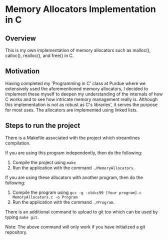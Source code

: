 # Memory Allocators Implementation in C

## Overview
This is my own implementation of memory allocators such as malloc(), calloc(), realloc(), and free() in C.

## Motivation
Having completed my 'Programming in C' class at Purdue where we extensively used the aforementioned memory allocators, I decided to implement these myself to deepen my understanding of the internals of how C works and to see how intricate memory management really is. Although this implementation is not as robust as C's libraries', it serves the purpose for most uses. The allocators are implemented using linked lists.

## Steps to run the project
There is a Makefile associated with the project which streamlines compilation.

If you are using this program independently, then do the following:
1. Compile the project using ```make```
2. Run the application with the command ```./MemoryAllocators```.

If you are using these allocators with another program, then do the following:
1. Compile the program using ```gcc -g -std=c99 [Your program].c MemoryAllocators.c -o Program```
2. Run the application with the command ```./Program```.

There is an additional command to upload to git too which can be used by typing ```make git```.

Note: The above command will only work if you have initialized a git repository.
